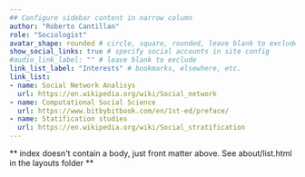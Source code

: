 ```yaml
---
## Configure sidebar content in narrow column
author: "Roberto Cantillan"
role: "Sociologist"
avatar_shape: rounded # circle, square, rounded, leave blank to exclude
show_social_links: true # specify social accounts in site config
#audio_link_label: "" # leave blank to exclude
link_list_label: "Interests" # bookmarks, elsewhere, etc.
link_list:
- name: Social Network Analisys
  url: https://en.wikipedia.org/wiki/Social_network
- name: Computational Social Science
  url: https://www.bitbybitbook.com/en/1st-ed/preface/
- name: Statification studies
  url: https://en.wikipedia.org/wiki/Social_stratification
---
```


** index doesn't contain a body, just front matter above.
See about/list.html in the layouts folder **